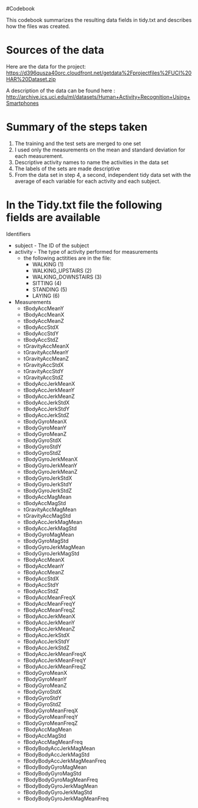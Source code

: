#Codebook

This codebook summarizes the resulting data fields in  tidy.txt and describes how the files was created.

# Sources of the data 
Here are the data for the project:
https://d396qusza40orc.cloudfront.net/getdata%2Fprojectfiles%2FUCI%20HAR%20Dataset.zip

A description of the data can be found here : http://archive.ics.uci.edu/ml/datasets/Human+Activity+Recognition+Using+Smartphones

# Summary of the steps taken

1. The training and the test sets are merged to one set
2. I used only the measurements on the mean and standard deviation for each measurement.
3. Descriptive activity names to name the activities in the data set
4. The labels of the sets are made descriptive
5. From the data set in step 4, a second, independent tidy data set with the average of each variable for each activity and each subject.

# In the Tidy.txt file the following fields are available

Identifiers

* subject  - The ID of the subject
* activity  - The type of activity performed for measurements
	* the following actitities are in the file:
		* WALKING (1)
		* WALKING_UPSTAIRS  (2)
		* WALKING_DOWNSTAIRS  (3)
		* SITTING  (4)
		* STANDING  (5)
		* LAYING  (6)
* Measurements
	* tBodyAccMeanY 
	* tBodyAccMeanX 
	* tBodyAccMeanZ 
	* tBodyAccStdX 
	* tBodyAccStdY 
	* tBodyAccStdZ 
	* tGravityAccMeanX 
	* tGravityAccMeanY 
	* tGravityAccMeanZ 
	* tGravityAccStdX 
	* tGravityAccStdY 
	* tGravityAccStdZ 
	* tBodyAccJerkMeanX 
	* tBodyAccJerkMeanY 
	* tBodyAccJerkMeanZ 
	* tBodyAccJerkStdX 
	* tBodyAccJerkStdY 
	* tBodyAccJerkStdZ 
	* tBodyGyroMeanX 
	* tBodyGyroMeanY 
	* tBodyGyroMeanZ 
	* tBodyGyroStdX 
	* tBodyGyroStdY 
	* tBodyGyroStdZ 
	* tBodyGyroJerkMeanX 
	* tBodyGyroJerkMeanY 
	* tBodyGyroJerkMeanZ 
	* tBodyGyroJerkStdX 
	* tBodyGyroJerkStdY 
	* tBodyGyroJerkStdZ 
	* tBodyAccMagMean 
	* tBodyAccMagStd 
	* tGravityAccMagMean 
	* tGravityAccMagStd 
	* tBodyAccJerkMagMean 
	* tBodyAccJerkMagStd 
	* tBodyGyroMagMean 
	* tBodyGyroMagStd 
	* tBodyGyroJerkMagMean 
	* tBodyGyroJerkMagStd 
	* fBodyAccMeanX 
	* fBodyAccMeanY 
	* fBodyAccMeanZ 
	* fBodyAccStdX 
	* fBodyAccStdY 
	* fBodyAccStdZ 
	* fBodyAccMeanFreqX 
	* fBodyAccMeanFreqY 
	* fBodyAccMeanFreqZ 
	* fBodyAccJerkMeanX 
	* fBodyAccJerkMeanY 
	* fBodyAccJerkMeanZ 
	* fBodyAccJerkStdX 
	* fBodyAccJerkStdY 
	* fBodyAccJerkStdZ 
	* fBodyAccJerkMeanFreqX 
	* fBodyAccJerkMeanFreqY 
	* fBodyAccJerkMeanFreqZ 
	* fBodyGyroMeanX 
	* fBodyGyroMeanY 
	* fBodyGyroMeanZ 
	* fBodyGyroStdX 
	* fBodyGyroStdY 
	* fBodyGyroStdZ 
	* fBodyGyroMeanFreqX 
	* fBodyGyroMeanFreqY 
	* fBodyGyroMeanFreqZ 
	* fBodyAccMagMean 
	* fBodyAccMagStd 
	* fBodyAccMagMeanFreq 
	* fBodyBodyAccJerkMagMean 
	* fBodyBodyAccJerkMagStd 
	* fBodyBodyAccJerkMagMeanFreq 
	* fBodyBodyGyroMagMean 
	* fBodyBodyGyroMagStd 
	* fBodyBodyGyroMagMeanFreq 
	* fBodyBodyGyroJerkMagMean 
	* fBodyBodyGyroJerkMagStd 
	* fBodyBodyGyroJerkMagMeanFreq 
